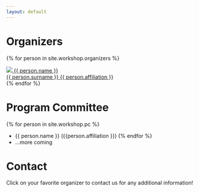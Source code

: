 ```yaml
---
layout: default
---
```


# Organizers

<p>
{% for person in site.workshop.organizers %}
<a href="mailto:{{ person.email }}">
<div class="item">
    <img class="headshot" src="{{ person.pic }}"/>
    <span class="name">{{ person.name }}<br>{{ person.surname }}</span>
    <span class="affiliation">{{ person.affiliation }}</span>
</div>
</a>
{% endfor %}
</p>

# Program Committee

{% for person in site.workshop.pc %}
* {{ person.name }} ({{person.affiliation }})
{% endfor %}
* ...more coming
<!-- Coming soon...-->

# Contact

Click on your favorite organizer to contact us for any additional information!
